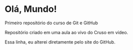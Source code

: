 # Olá, Mundo!
 Primeiro repositório do curso de Git e GitHub

 Repositório criado em uma aula ao vivo do Cruso em vídeo.

 Essa linha, eu alterei diretamente pelo site do GitHub.
